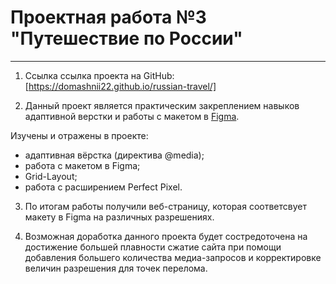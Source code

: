 # Проектная работа №3 "Путешествие по России"

---

1. Ссылка ссылка проекта на GitHub: [https://domashnii22.github.io/russian-travel/]

2. Данный проект является практическим закреплением навыков адаптивной верстки и работы с макетом в [Figma](https://www.figma.com/file/5S2WSbEFL6awjVWJ0NWL8Q/Sprint-3_-Russia-_-desktop-mobile?node-id=28503%3A0).

Изучены и отражены в проекте:

- адаптивная вёрстка (директива @media);
- работа с макетом в Figma;
- Grid-Layout;
- работа с расширением Perfect Pixel.

3. По итогам работы получили веб-страницу, которая соответсвует макету в Figma на различных разрешениях.

4. Возможная доработка данного проекта будет состредоточена на достижение большей плавности сжатие сайта при помощи добавления большего количества медиа-запросов и корректировке величин разрешения для точек перелома.
